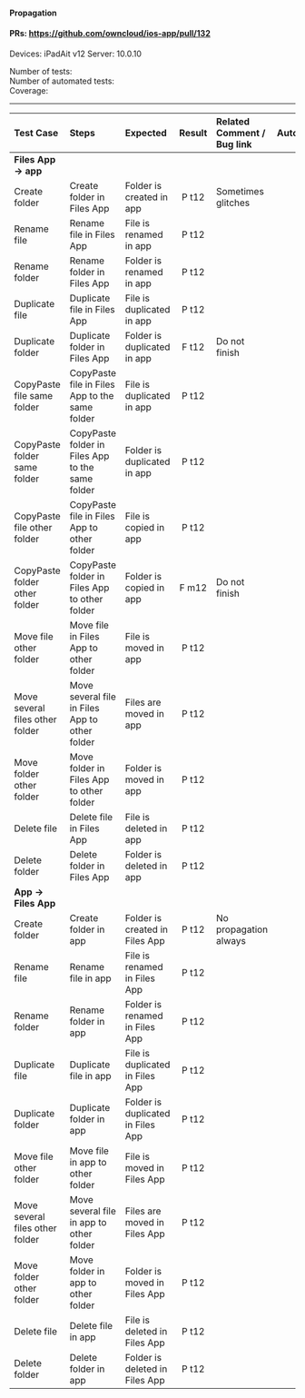 #### Propagation 

#### PRs: https://github.com/owncloud/ios-app/pull/132

Devices: iPadAit v12
Server: 10.0.10

Number of tests: <br>
Number of automated tests: <br>
Coverage: <br>


---

 
| Test Case | Steps | Expected | Result | Related Comment / Bug link | Automated |
| :-------- | :---- | :------- | :----: | :------------------------- | :-------: |
|**Files App -> app**||||||
| Create folder | Create folder in Files App | Folder is created in app | P t12 | Sometimes glitches | |
| Rename file | Rename file in Files App | File is renamed in app | P t12 | | |
| Rename folder | Rename folder in Files App | Folder is renamed in app | P t12 | | |
| Duplicate file | Duplicate file in Files App | File is duplicated in app | P t12 | | |
| Duplicate folder | Duplicate folder in Files App | Folder is duplicated in app | F t12 |  Do not finish | |
| CopyPaste file same folder | CopyPaste file in Files App to the same folder  | File is duplicated in app | P t12 | | |
| CopyPaste folder same folder | CopyPaste folder in Files App to the same folder | Folder is duplicated in app | P t12 | | |
| CopyPaste file other folder | CopyPaste file in Files App to other folder  | File is copied in app | P t12 | | |
| CopyPaste folder other folder | CopyPaste folder in Files App to other folder | Folder is copied in app | F m12 | Do not finish | |
| Move file other folder | Move file in Files App to other folder  | File is moved in app | P t12 | | |
| Move several files other folder | Move several file in Files App to other folder  | Files are moved in app | P t12 | | |
| Move folder other folder | Move folder in Files App to other folder | Folder is moved in app | P t12 | | |
| Delete file  | Delete file in Files App  | File is deleted in app | P t12 | | |
| Delete folder | Delete folder in Files App | Folder is deleted in app | P t12 | | |
|**App -> Files App**||||||
| Create folder | Create folder in app | Folder is created in Files App | P t12 | No propagation always | |
| Rename file | Rename file in app | File is renamed in Files App | P t12 | | |
| Rename folder | Rename folder in app | Folder is renamed in Files App | P t12 | | |
| Duplicate file | Duplicate file in app | File is duplicated in Files App | P t12 | | |
| Duplicate folder | Duplicate folder in app | Folder is duplicated in Files App | P t12 | | |
| Move file other folder | Move file in app to other folder  | File is moved in Files App | P t12 | | |
| Move several files other folder | Move several file in app to other folder  | Files are moved in Files App | P t12 | | |
| Move folder other folder | Move folder in app to other folder | Folder is moved in Files App | P t12 | | |
| Delete file  | Delete file in app  | File is deleted in Files App | P t12 | | |
| Delete folder | Delete folder in app | Folder is deleted in Files App | P t12 | | |
